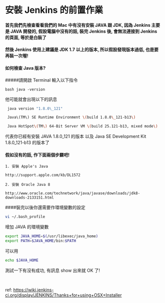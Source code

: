 安裝 Jenkins 的前置作業
====

#### 首先我們先檢查看看我們的 Mac 中有沒有安裝 JAVA 跟 JDK, 因為 Jenkins 主要是 JAVA 開發的, 假設電腦中沒有的話, 裝完 Jenkins 後, 會無法連接到 Jenkins 的頁面, 等於是白裝了

#### 然後 Jenkins 使用上建議是 JDK 1.7 以上的版本, 所以假設發現版本過低, 也是要再裝一次喔!



#### 如何檢查 Java 版本?

#####請開啟 Terminal 輸入以下指令

```bash java -version ```

他可能就會出現以下的訊息

```bash
 java version "1.8.0\_121"

 Java\(TM\) SE Runtime Environment \(build 1.8.0\_121-b13\)

 Java HotSpot\(TM\) 64-Bit Server VM \(build 25.121-b13, mixed mode\)
```

代表你已經有安裝 JAVA 1.8.0_121 的版本 以及 Java SE Development Kit 1.8.0_121-b13 的版本了



#### 假如沒有的話, 作下面兩個步驟吧!

    1. 安裝 Apple's Java

    http://support.apple.com/kb/DL1572

    2. 安裝 Oracle Java 8

    http://www.oracle.com/technetwork/java/javase/downloads/jdk8-downloads-2133151.html

####裝完以後你還需要作環境變數的設定

```bash
vi ~/.bash_profile
```
增加 JAVA 的環境變數
```bash
export JAVA_HOME=$(/usr/libexec/java_home)
export PATH=$JAVA_HOME/bin:$PATH
```
可以用
```bash
echo $JAVA_HOME 
```
測試一下有沒有成功, 有訊息 show 出來就 OK 了!
    
<br/>
        
ref: https://wiki.jenkins-ci.org/display/JENKINS/Thanks+for+using+OSX+Installer